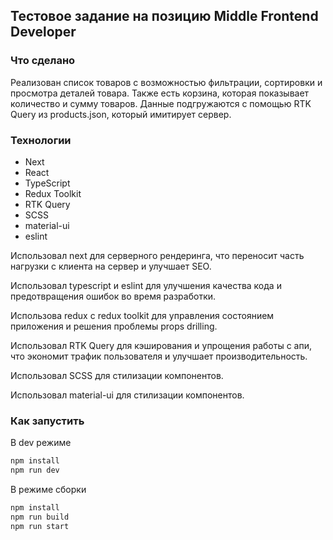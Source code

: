 ## Тестовое задание на позицию Middle Frontend Developer

### Что сделано

Реализован список товаров с возможностью фильтрации, сортировки и просмотра деталей товара. Также есть корзина, которая показывает количество и сумму товаров.
Данные подгружаются с помощью RTK Query из products.json, который имитирует сервер.

### Технологии

- Next
- React
- TypeScript
- Redux Toolkit
- RTK Query
- SCSS
- material-ui
- eslint

Использовал next для серверного рендеринга, что переносит часть нагрузки с клиента на сервер и улучшает SEO.

Использовал typescript и eslint для улучшения качества кода и предотвращения ошибок во время разработки.

Использова redux с redux toolkit для управления состоянием приложения и решения проблемы props drilling.

Использовал RTK Query для кэширования и упрощения работы с апи, что экономит трафик пользователя и улучшает производительность.

Использовал SCSS для стилизации компонентов.

Использовал material-ui для стилизации компонентов.

### Как запустить

В dev режиме

```bash
npm install
npm run dev
```

В режиме сборки

```bash
npm install
npm run build
npm run start
```